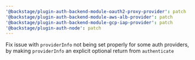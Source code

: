 ```yaml
---
'@backstage/plugin-auth-backend-module-oauth2-proxy-provider': patch
'@backstage/plugin-auth-backend-module-aws-alb-provider': patch
'@backstage/plugin-auth-backend-module-gcp-iap-provider': patch
'@backstage/plugin-auth-node': patch
---
```


Fix issue with `providerInfo` not being set properly for some auth providers, by making `providerInfo` an explicit optional return from `authenticate`
